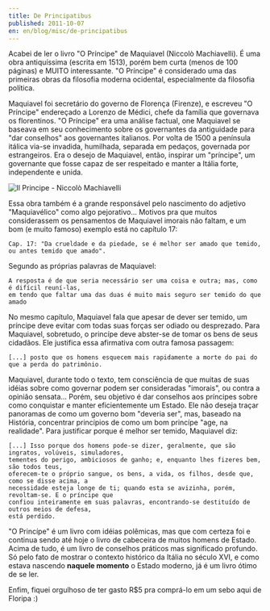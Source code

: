 ```yaml
---
title: De Principatibus
published: 2011-10-07
en: en/blog/misc/de-principatibus
---
```


Acabei de ler o livro "O Príncipe" de Maquiavel (Niccolò Machiavelli).
É uma obra antiquíssima (escrita em 1513), porém bem curta (menos de 100 páginas) e MUITO interessante.
"O Príncipe" é considerado uma das primeiras obras da filosofia moderna ocidental, especialmente da filosofia política.

Maquiavel foi secretário do governo de Florença (Firenze),
e escreveu "O Príncipe" endereçado a Lorenzo de Médici, chefe da família que governava os florentinos.
"O Príncipe" era uma análise factual,
one Maquiavel se baseava em seu conhecimento sobre os governantes da antiguidade para "dar conselhos" aos governantes italianos.
Por volta de 1500 a península itálica via-se invadida, humilhada, separada em pedaços, governada por estrangeiros.
Era o desejo de Maquiavel, então, inspirar um "príncipe",
um governante que fosse capaz de ser respeitado e manter a Itália forte, independente e unida.

![Il Principe - Niccolò Machiavelli](/files/imgs/2011-10_Machiavelli_Principe_Cover_Page.jpg)

<!--more-->

Essa obra também é a grande responsável pelo nascimento do adjetivo "Maquiavélico" como algo pejorativo...
Motivos pra que muitos considerassem os pensamentos de Maquiavel imorais não faltam,
e um bom (e muito famoso) exemplo está no capítulo 17:

    Cap. 17: "Da crueldade e da piedade, se é melhor ser amado que temido, ou antes temido que amado".

Segundo as próprias palavras de Maquiavel:

    A resposta é de que seria necessário ser uma coisa e outra; mas, como é difícil reuní-las,
    em tendo que faltar uma das duas é muito mais seguro ser temido do que amado

No mesmo capítulo, Maquiavel fala que apesar de dever ser temido,
um príncipe deve evitar com todas suas forças ser odiado ou desprezado.
Para Maquiavel, sobretudo, o princípe deve abster-se de tomar os bens de seus cidadãos.
Ele justifica essa afirmativa com outra famosa passagem:

    [...] posto que os homens esquecem mais rapidamente a morte do pai do que a perda do patrimônio.

Maquiavel, durante todo o texto, tem consciência de que muitas de suas idéias sobre como governar
podem ser consideradas "imorais", ou contra a opinião sensata...
Porém, seu objetivo é dar conselhos aos príncipes sobre como conquistar e manter eficientemente um Estado.
Ele não deseja traçar panoramas de como um governo bom "deveria ser", mas, baseado na História,
concentrar princípios de como um bom princípe "age, na realidade".
Para justificar porque é melhor ser temido, Maquiavel diz:

    [...] Isso porque dos homens pode-se dizer, geralmente, que são ingratos, volúveis, simuladores,
    tementes do perigo, ambiciosos de ganho; e, enquanto lhes fizeres bem, são todos teus,
    oferecem-te o próprio sangue, os bens, a vida, os filhos, desde que, como se disse acima, a
    necessidade esteja longe de ti; quando esta se avizinha, porém, revoltam-se. E o príncipe que
    confiou inteiramente em suas palavras, encontrando-se destituído de outros meios de defesa,
    está perdido.

"O Princípe" é um livro com idéias polêmicas,
mas que com certeza foi e continua sendo até hoje o livro de cabeceira de muitos homens de Estado.
Acima de tudo, é um livro de conselhos práticos mas significado profundo.
Só pelo fato de mostrar o contexto histórico da Itália no século XVI,
e como estava nascendo **naquele momento** o Estado moderno, já é um livro ótimo de se ler.

Enfim, fiquei orgulhoso de ter gasto R$5 pra comprá-lo em um sebo aqui de Floripa :)


